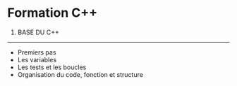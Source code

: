 Formation C++
=============

1. BASE DU C++
-----

* Premiers pas
* Les variables
* Les tests et les boucles
* Organisation du code, fonction et structure
